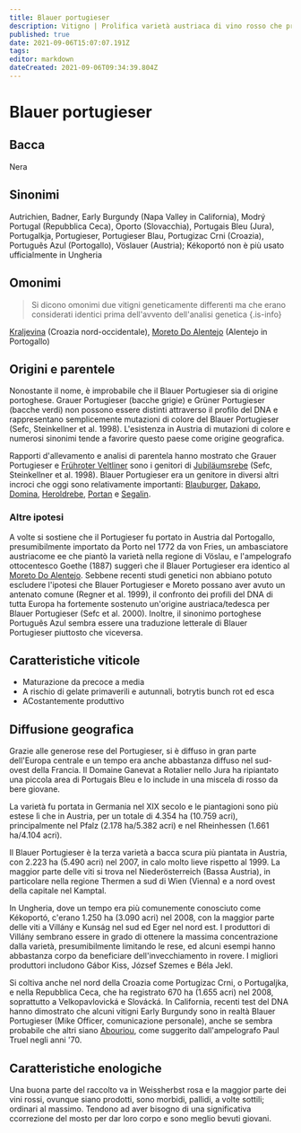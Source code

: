 ```yaml
---
title: Blauer portugieser
description: Vitigno | Prolifica varietà austriaca di vino rosso che produce vini piuttosto scialbi e poco acidi.
published: true
date: 2021-09-06T15:07:07.191Z
tags: 
editor: markdown
dateCreated: 2021-09-06T09:34:39.804Z
---
```


# Blauer portugieser

## Bacca
Nera
## Sinonimi
Autrichien, Badner, Early Burgundy (Napa Valley in California), Modrý Portugal (Repubblica Ceca), Oporto (Slovacchia), Portugais Bleu (Jura), Portugalkja, Portugieser, Portugieser Blau, Portugizac Crni (Croazia), Português Azul (Portogallo), Vöslauer (Austria); Kékoportó non è più usato ufficialmente in Ungheria

## Omonimi
> Si dicono omonimi due vitigni geneticamente differenti ma che erano considerati identici prima dell'avvento dell'analisi genetica
{.is-info}

[Kraljevina](/vitigni/Croazia/bacca-nera/kraljevina) (Croazia nord-occidentale), [Moreto Do Alentejo](/vitigni/Spagna/bacca-nera/moreto-do-alentejo) (Alentejo in Portogallo)

## Origini e parentele
Nonostante il nome, è improbabile che il Blauer Portugieser sia di origine portoghese. Grauer Portugieser (bacche grigie) e Grüner Portugieser (bacche verdi) non possono essere distinti attraverso il profilo del DNA e rappresentano semplicemente mutazioni di colore del Blauer Portugieser (Sefc, Steinkellner et al. 1998). L'esistenza in Austria di mutazioni di colore e numerosi sinonimi tende a favorire questo paese come origine geografica.

Rapporti d'allevamento e analisi di parentela hanno mostrato che Grauer Portugieser e [Frühroter Veltliner](/vitigni/Austria/bacca-nera/fruhroter-veltliner) sono i genitori di [Jubiläumsrebe](/vitigni/Austria/bacca-nera/jubilaumsrebe) (Sefc, Steinkellner et al. 1998). Blauer Portugieser era un genitore in diversi altri incroci che oggi sono relativamente importanti: [Blauburger](/vitigni/Austria/bacca-nera/blaufrankisch/vitigni/Austria/bacca-nera/blauburger), [Dakapo](/vitigni/Germania/bacca-nera/dakapo), [Domina](/vitigni/bacca-nera/domina), [Heroldrebe](/vitigni/bacca-nera/heroldrebe), [Portan](/vitigni/bacca-nera/portan) e [Segalin](/vitigni/bacca-nera/segalin).

### Altre ipotesi

A volte si sostiene che il Portugieser fu portato in Austria dal Portogallo, presumibilmente importato da Porto nel 1772 da von Fries, un ambasciatore austriacome ee che piantò la varietà nella regione di Vöslau, e l'ampelografo ottocentesco Goethe (1887) suggerì che il Blauer Portugieser era identico al [Moreto Do Alentejo](/vitigni/Spagna/bacca-nera/moreto-do-alentejo). Sebbene recenti studi genetici non abbiano potuto escludere l'ipotesi che Blauer Portugieser e Moreto possano aver avuto un antenato comune (Regner et al. 1999), il confronto dei profili del DNA di tutta Europa ha fortemente sostenuto un'origine austriaca/tedesca per Blauer Portugieser (Sefc et al. 2000). Inoltre, il sinonimo portoghese Português Azul sembra essere una traduzione letterale di Blauer Portugieser piuttosto che viceversa.

## Caratteristiche viticole
- Maturazione da precoce a media
- A rischio di gelate primaverili e autunnali, botrytis bunch rot ed esca
- ACostantemente produttivo

## Diffusione geografica
Grazie alle generose rese del Portugieser, si è diffuso in gran parte dell'Europa centrale e un tempo era anche abbastanza diffuso nel sud-ovest della Francia. Il Domaine Ganevat a Rotalier nello Jura ha ripiantato una piccola area di Portugais Bleu e lo include in una miscela di rosso da bere giovane.

La varietà fu portata in Germania nel XIX secolo e le piantagioni sono più estese lì che in Austria, per un totale di 4.354 ha (10.759 acri), principalmente nel Pfalz (2.178 ha/5.382 acri) e nel Rheinhessen (1.661 ha/4.104 acri).

Il Blauer Portugieser è la terza varietà a bacca scura più piantata in Austria, con 2.223 ha (5.490 acri) nel 2007, in calo molto lieve rispetto al 1999. La maggior parte delle viti si trova nel Niederösterreich (Bassa Austria), in particolare nella regione Thermen a sud di Wien (Vienna) e a nord ovest della capitale nel Kamptal.

In Ungheria, dove un tempo era più comunemente conosciuto come Kékoportó, c'erano 1.250 ha (3.090 acri) nel 2008, con la maggior parte delle viti a Villány e Kunság nel sud ed Eger nel nord est. I produttori di Villány sembrano essere in grado di ottenere la massima concentrazione dalla varietà, presumibilmente limitando le rese, ed alcuni esempi hanno abbastanza corpo da beneficiare dell'invecchiamento in rovere. I migliori produttori includono Gábor Kiss, József Szemes e Béla Jekl.

Si coltiva anche nel nord della Croazia come Portugizac Crni, o Portugaljka, e nella Repubblica Ceca, che ha registrato 670 ha (1.655 acri) nel 2008, soprattutto a Velkopavlovická e Slovácká. In California, recenti test del DNA hanno dimostrato che alcuni vitigni Early Burgundy sono in realtà Blauer Portugieser (Mike Officer, comunicazione personale), anche se sembra probabile che altri siano [Abouriou](/vitigni/Francia/bacca-nera/abouriou), come suggerito dall'ampelografo Paul Truel negli anni '70.

## Caratteristiche enologiche
Una buona parte del raccolto va in Weissherbst rosa e la maggior parte dei vini rossi, ovunque siano prodotti, sono morbidi, pallidi, a volte sottili; ordinari al massimo. Tendono ad aver bisogno di una significativa ccorrezione del mosto per dar loro corpo e sono meglio bevuti giovani.